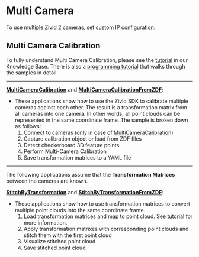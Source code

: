 # Multi Camera

To use multiple Zivid 2 cameras, set [custom IP configuration](https://support.zivid.com/en/latest/getting-started/software-installation/zivid-two-network-configuration.html#custom-configuration).

## Multi Camera Calibration

To fully understand Multi Camera Calibration, please see the [tutorial](https://support.zivid.com/latest/academy/applications/multi-camera-calibration.html) in our Knowledge Base. There is also a [programming tutorial][MultiCameraTutorial-url] that walks through the samples in detail.

-----------------

[**MultiCameraCalibration**][MultiCameraCalibration-url] and [**MultiCameraCalibrationFromZDF**][MultiCameraCalibrationFromZDF-url]:

* These applications show how to use the Zivid SDK to calibrate multiple cameras against each other. The result is a transformation matrix from all cameras into one camera. In other words, all point clouds can be represented in the same coordinate frame. The sample is broken down as follows:
   1. Connect to cameras (only in case of [MultiCameraCalibration][MultiCameraCalibration-url])
   2. Capture calibration object or load from ZDF files
   3. Detect checkerboard 3D feature points
   4. Perform Multi-Camera Calibration
   5. Save transformation matrices to a YAML file

-----------------

The following applications assume that the **Transformation Matrices** between the cameras are known.

[**StitchByTransformation**][StitchByTransformation-url] and [**StitchByTransformationFromZDF**][StitchByTransformationFromZDF-url]:

* These applications show how to use transformation matrices to convert multiple point clouds into the same coordinate frame.
   1. Load transformation matrices and map to point cloud. See [tutorial][MultiCameraTutorial_Map-url] for more information.
   2. Apply transformation matrixes with corresponding point clouds and stitch them with the first point cloud
   3. Visualize stitched point cloud
   4. Save stitched point cloud

[MultiCameraTutorial-url]: MultiCameraTutorial.md
[MultiCameraCalibration-url]: MultiCameraCalibration/MultiCameraCalibration.cpp
[MultiCameraCalibrationFromZDF-url]: MultiCameraCalibrationFromZDF/MultiCameraCalibrationFromZDF.cpp
[StitchByTransformation-url]: StitchByTransformation/StitchByTransformation.cpp
[StitchByTransformationFromZDF-url]: StitchByTransformationFromZDF/StitchByTransformationFromZDF.cpp
[MultiCameraTutorial_Map-url]: MultiCameraTutorial.md#load-associated-transformation-matrices-and-map-to-point-cloud